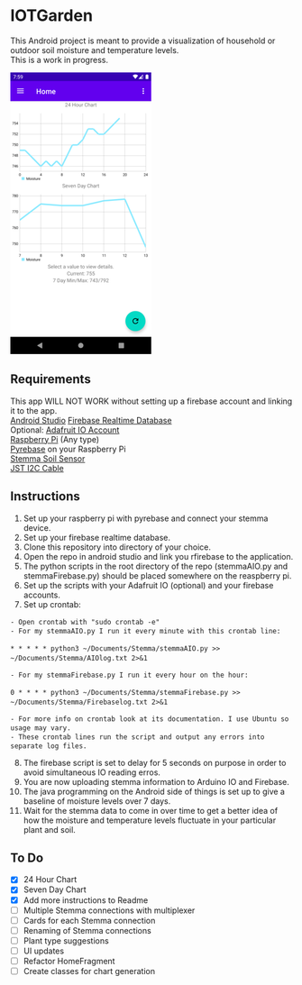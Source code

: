 # IOTGarden
This Android project is meant to provide a visualization of household or outdoor soil moisture and temperature levels.<br>
This is a work in progress.<br>

![Current Progress](progress.png)<br>

**Requirements**
---
This app WILL NOT WORK without setting up a firebase account and linking it to the app.<br>
[Android Studio](https://developer.android.com/studio)
[Firebase Realtime Database](https://firebase.google.com/)<br>
Optional: [Adafruit IO Account](https://io.adafruit.com/)<br>
[Raspberry Pi](https://www.raspberrypi.org/products/raspberry-pi-4-model-b/) (Any type)<br>
[Pyrebase](https://github.com/thisbejim/Pyrebase) on your Raspberry Pi <br>
[Stemma Soil Sensor](https://www.adafruit.com/product/4026) <br>
[JST I2C Cable](https://www.adafruit.com/product/3955) <br>

**Instructions**
---
1. Set up your raspberry pi with pyrebase and connect your stemma device.
2. Set up your firebase realtime database.
3. Clone this repository into directory of your choice.
4. Open the repo in android studio and link you rfirebase to the application.
5. The python scripts in the root directory of the repo (stemmaAIO.py and stemmaFirebase.py) should be placed somewhere on the reaspberry pi.
6. Set up the scripts with your Adafruit IO (optional) and your firebase accounts.
7. Set up crontab:
 ~~~
 - Open crontab with "sudo crontab -e"
 - For my stemmaAIO.py I run it every minute with this crontab line:
~~~
<code>* * * * * python3 ~/Documents/Stemma/stemmaAIO.py >> ~/Documents/Stemma/AIOlog.txt 2>&1</code>
~~~
- For my stemmaFirebase.py I run it every hour on the hour:
~~~
<code>0 * * * * python3 ~/Documents/Stemma/stemmaFirebase.py >> ~/Documents/Stemma/Firebaselog.txt 2>&1</code>
~~~
- For more info on crontab look at its documentation. I use Ubuntu so usage may vary.
- These crontab lines run the script and output any errors into separate log files.
~~~
8. The firebase script is set to delay for 5 seconds on purpose in order to avoid simultaneous IO reading erros.
9. You are now uploading stemma information to Arduino IO and Firebase.
10. The java programming on the Android side of things is set up to give a baseline of moisture levels over 7 days.
11. Wait for the stemma data to come in over time to get a better idea of how the moisture and temperature levels fluctuate in your particular plant and soil.

**To Do**
---
- [x] 24 Hour Chart
- [x] Seven Day Chart
- [x] Add more instructions to Readme
- [ ] Multiple Stemma connections with multiplexer
- [ ] Cards for each Stemma connection
- [ ] Renaming of Stemma connections
- [ ] Plant type suggestions
- [ ] UI updates
- [ ] Refactor HomeFragment
- [ ] Create classes for chart generation
